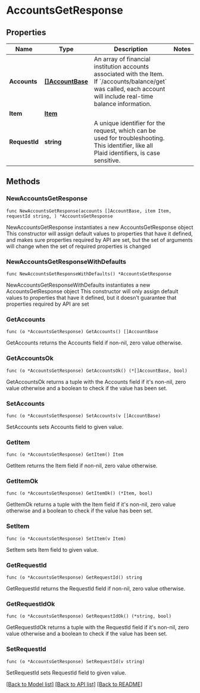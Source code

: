 # AccountsGetResponse

## Properties

Name | Type | Description | Notes
------------ | ------------- | ------------- | -------------
**Accounts** | [**[]AccountBase**](AccountBase.md) | An array of financial institution accounts associated with the Item. If &#x60;/accounts/balance/get&#x60; was called, each account will include real-time balance information. | 
**Item** | [**Item**](Item.md) |  | 
**RequestId** | **string** | A unique identifier for the request, which can be used for troubleshooting. This identifier, like all Plaid identifiers, is case sensitive. | 

## Methods

### NewAccountsGetResponse

`func NewAccountsGetResponse(accounts []AccountBase, item Item, requestId string, ) *AccountsGetResponse`

NewAccountsGetResponse instantiates a new AccountsGetResponse object
This constructor will assign default values to properties that have it defined,
and makes sure properties required by API are set, but the set of arguments
will change when the set of required properties is changed

### NewAccountsGetResponseWithDefaults

`func NewAccountsGetResponseWithDefaults() *AccountsGetResponse`

NewAccountsGetResponseWithDefaults instantiates a new AccountsGetResponse object
This constructor will only assign default values to properties that have it defined,
but it doesn't guarantee that properties required by API are set

### GetAccounts

`func (o *AccountsGetResponse) GetAccounts() []AccountBase`

GetAccounts returns the Accounts field if non-nil, zero value otherwise.

### GetAccountsOk

`func (o *AccountsGetResponse) GetAccountsOk() (*[]AccountBase, bool)`

GetAccountsOk returns a tuple with the Accounts field if it's non-nil, zero value otherwise
and a boolean to check if the value has been set.

### SetAccounts

`func (o *AccountsGetResponse) SetAccounts(v []AccountBase)`

SetAccounts sets Accounts field to given value.


### GetItem

`func (o *AccountsGetResponse) GetItem() Item`

GetItem returns the Item field if non-nil, zero value otherwise.

### GetItemOk

`func (o *AccountsGetResponse) GetItemOk() (*Item, bool)`

GetItemOk returns a tuple with the Item field if it's non-nil, zero value otherwise
and a boolean to check if the value has been set.

### SetItem

`func (o *AccountsGetResponse) SetItem(v Item)`

SetItem sets Item field to given value.


### GetRequestId

`func (o *AccountsGetResponse) GetRequestId() string`

GetRequestId returns the RequestId field if non-nil, zero value otherwise.

### GetRequestIdOk

`func (o *AccountsGetResponse) GetRequestIdOk() (*string, bool)`

GetRequestIdOk returns a tuple with the RequestId field if it's non-nil, zero value otherwise
and a boolean to check if the value has been set.

### SetRequestId

`func (o *AccountsGetResponse) SetRequestId(v string)`

SetRequestId sets RequestId field to given value.



[[Back to Model list]](../README.md#documentation-for-models) [[Back to API list]](../README.md#documentation-for-api-endpoints) [[Back to README]](../README.md)


